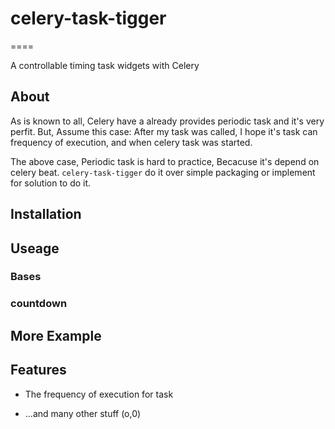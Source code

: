 # celery-task-tigger
====

A controllable timing task widgets with Celery

## About

As is known to all, Celery have a already provides periodic task and it's very perfit. But, Assume this case: After my task was called, I hope it's task can  frequency of execution, and when celery task was started. 

The above case, Periodic task is hard to practice, Becacuse it's depend on celery beat. ``celery-task-tigger`` do it over simple packaging or implement for solution to do it.


## Installation

## Useage

### Bases

### countdown

## More Example

## Features

- The frequency of execution for task

- ...and many other stuff (o,0)

